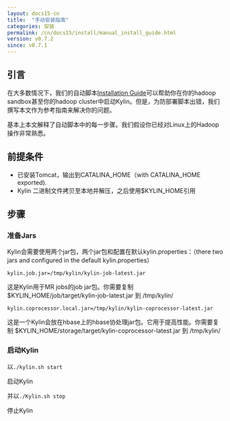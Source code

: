 ```yaml
---
layout: docs15-cn
title:  "手动安装指南"
categories: 安装
permalink: /cn/docs15/install/manual_install_guide.html
version: v0.7.2
since: v0.7.1
---
```


## 引言

在大多数情况下，我们的自动脚本[Installation Guide](./index.html)可以帮助你在你的hadoop sandbox甚至你的hadoop cluster中启动Kylin。但是，为防部署脚本出错，我们撰写本文作为参考指南来解决你的问题。

基本上本文解释了自动脚本中的每一步骤。我们假设你已经对Linux上的Hadoop操作非常熟悉。

## 前提条件
* 已安装Tomcat，输出到CATALINA_HOME（with CATALINA_HOME exported). 
* Kylin 二进制文件拷贝至本地并解压，之后使用$KYLIN_HOME引用

## 步骤

### 准备Jars

Kylin会需要使用两个jar包，两个jar包和配置在默认kylin.properties：（there two jars and configured in the default kylin.properties）

```
kylin.job.jar=/tmp/kylin/kylin-job-latest.jar

```

这是Kylin用于MR jobs的job jar包。你需要复制 $KYLIN_HOME/job/target/kylin-job-latest.jar 到 /tmp/kylin/

```
kylin.coprocessor.local.jar=/tmp/kylin/kylin-coprocessor-latest.jar

```

这是一个Kylin会放在hbase上的hbase协处理jar包。它用于提高性能。你需要复制 $KYLIN_HOME/storage/target/kylin-coprocessor-latest.jar 到 /tmp/kylin/

### 启动Kylin

以`./kylin.sh start`

启动Kylin

并以`./Kylin.sh stop`

停止Kylin
